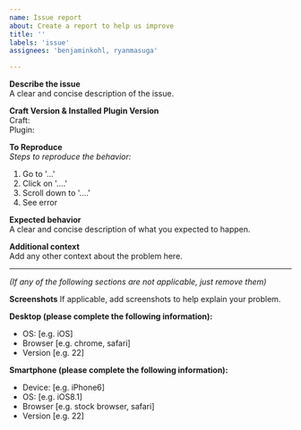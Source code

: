 ```yaml
---	
name: Issue report	
about: Create a report to help us improve	
title: ''	
labels: 'issue'	
assignees: 'benjaminkohl, ryanmasuga'	

---
```


**Describe the issue**  
A clear and concise description of the issue.

**Craft Version & Installed Plugin Version**  
Craft:   
Plugin: 

**To Reproduce**  
_Steps to reproduce the behavior:_
1. Go to '...'
2. Click on '....'
3. Scroll down to '....'
4. See error

**Expected behavior**  
A clear and concise description of what you expected to happen.

**Additional context**  
Add any other context about the problem here.

----
_(If any of the following sections are not applicable, just remove them)_

**Screenshots**
If applicable, add screenshots to help explain your problem.

**Desktop (please complete the following information):**
 - OS: [e.g. iOS]
 - Browser [e.g. chrome, safari]
 - Version [e.g. 22]

**Smartphone (please complete the following information):**
 - Device: [e.g. iPhone6]
 - OS: [e.g. iOS8.1]
 - Browser [e.g. stock browser, safari]
 - Version [e.g. 22]


